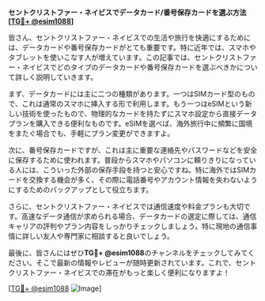 **セントクリストファー・ネイビスでデータカード/番号保存カードを選ぶ方法[[TG💪+ @esim1088](https://t.me/s/esim1088)]**

皆さん、セントクリストファー・ネイビスでの生活や旅行を快適にするためには、データカードや番号保存カードがとても重要です。特に近年では、スマホやタブレットを使いこなす人が増えています。この記事では、セントクリストファー・ネイビスでどのタイプのデータカードや番号保存カードを選ぶべきかについて詳しく説明していきます。

まず、データカードには主に二つの種類があります。一つはSIMカード型のもので、これは通常のスマホに挿入する形で利用します。もう一つはeSIMという新しい技術を使ったもので、物理的なカードを持たずにスマホ設定から直接データプランを購入できる便利なものです。eSIMを選べば、海外旅行中に頻繁に国境をまたぐ場合でも、手軽にプラン変更ができますよ。

次に、番号保存カードですが、これは主に重要な連絡先やパスワードなどを安全に保存するために使われます。普段からスマホやパソコンに頼りきりになっている人には、こういった外部の保存手段を持つと安心ですね。特に海外ではSIMカードを交換する機会が多く、その際に電話番号やアカウント情報を失わないようにするためのバックアップとして役立ちます。

さらに、セントクリストファー・ネイビスでは通信速度や料金プランも大切です。高速なデータ通信が求められる場合、データカードの選定に際しては、通信キャリアの評判やプラン内容をしっかりチェックしましょう。特に現地の通信事情に詳しい友人や専門家に相談すると良いでしょう。

最後に、皆さんにはぜひ**TG💪+ @esim1088**のチャンネルをチェックしてみてください。そこで最新の情報やレビューが随時更新されています。これで、セントクリストファー・ネイビスでの滞在がもっと楽しく便利になりますよ！

[[TG💪+ @esim1088](https://t.me/s/esim1088) ![Image](https://i.postimg.cc/Y0z9fWf4/image.png)]